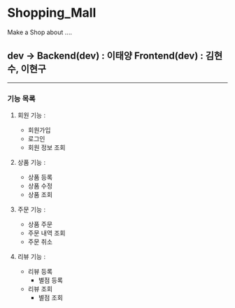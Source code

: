 # Shopping_Mall
Make a Shop about ....

## dev -> Backend(dev) : 이태양 Frontend(dev) : 김현수, 이현구

----------------

### 기능 목록

1. 회원 기능 :
    - 회원가입
    - 로그인
    - 회원 정보 조회

2. 상품 기능 :
    - 상품 등록
    - 상품 수정
    - 상품 조회


3. 주문 기능 :
    - 상품 주문
    - 주문 내역 조회
    - 주문 취소



4. 리뷰 기능 :
    - 리뷰 등록
        - 별점 등록
    - 리뷰 조회
        - 별점 조회
   

    
   
